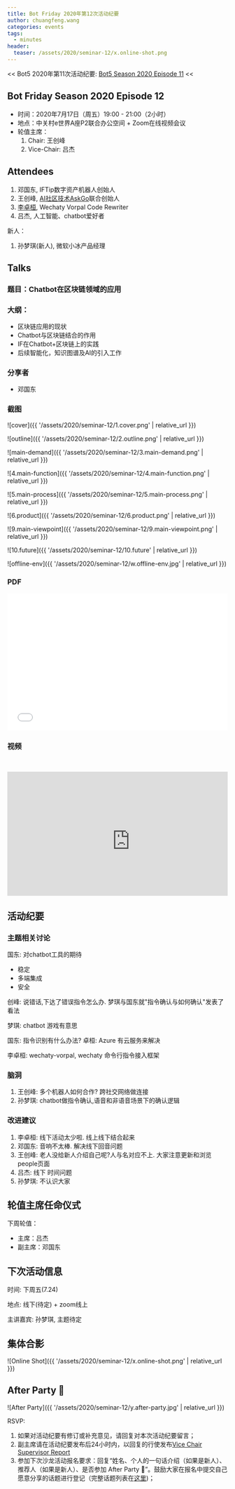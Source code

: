 ```yaml
---
title: Bot Friday 2020年第12次活动纪要
author: chuangfeng.wang
categories: events
tags:
  - minutes
header:
  teaser: /assets/2020/seminar-12/x.online-shot.png
---
```


<< Bot5 2020年第11次活动纪要: [Bot5 Season 2020 Episode 11](https://www.bot5.club/events/seminar-minutes-2020-11/) <<

## Bot Friday Season 2020 Episode 12

- 时间：2020年7月17日（周五）19:00 - 21:00（2小时）
- 地点：中关村e世界A座P2联合办公空间 + Zoom在线视频会议
- 轮值主席：
    1. Chair: 王创峰
    2. Vice-Chair: 吕杰

## Attendees

1. 邓国东, IFTip数字资产机器人创始人
2. 王创峰, [AI社区技术AskGo](https://www.askgo.cn)联合创始人
3. [李卓桓](/people/huan/), Wechaty Vorpal Code Rewriter
4. 吕杰, 人工智能、chatbot爱好者

新人：

1. 孙梦琪(新人), 微软小冰产品经理

## Talks

### 题目：Chatbot在区块链领域的应用

### 大纲：

- 区块链应用的现状
- Chatbot与区块链结合的作用
- IF在Chatbot+区块链上的实践
- 后续智能化，知识图谱及AI的引入工作

### 分享者

- 邓国东

### 截图

![cover]({{ '/assets/2020/seminar-12/1.cover.png' | relative_url }})

![outline]({{ '/assets/2020/seminar-12/2.outline.png' | relative_url }})

![main-demand]({{ '/assets/2020/seminar-12/3.main-demand.png' | relative_url }})

![4.main-function]({{ '/assets/2020/seminar-12/4.main-function.png' | relative_url }})

![5.main-process]({{ '/assets/2020/seminar-12/5.main-process.png' | relative_url }})

![6.product]({{ '/assets/2020/seminar-12/6.product.png' | relative_url }})

![9.main-viewpoint]({{ '/assets/2020/seminar-12/9.main-viewpoint.png' | relative_url }})

![10.future]({{ '/assets/2020/seminar-12/10.future' | relative_url }})

![offline-env]({{ '/assets/2020/seminar-12/w.offline-env.jpg' | relative_url }})

### PDF

<div class="video-container" style="
    position: relative;
    padding-bottom:56.25%;
    padding-top:30px;
    height:0;
    overflow:hidden;
">
  <iframe
    src='{{ '/assets/js/viewer-js/#/assets/2020/seminar-12/chatbot-in-blockchain.pdf' | relative_url }}'
    width='560'
    height='315'
    allowfullscreen
    webkitallowfullscreen
    frameborder="0"
    style="
      position: absolute;
      top:0;
      left:0;
      width:100%;
      height:100%;
    "
  ></iframe>
</div>

### 视频

<div class="video-container" style="
    position: relative;
    padding-bottom:56.25%;
    padding-top:30px;
    height:0;
    overflow:hidden;
">
<iframe width="560" height="315" src="https://www.youtube.com/embed/qTPJBYdMk1E" frameborder="0" allow="accelerometer; autoplay; encrypted-media; gyroscope; picture-in-picture" allowfullscreen></iframe>
</div>

## 活动纪要

### 主题相关讨论

国东: 对chatbot工具的期待

- 稳定
- 多端集成
- 安全

创峰: 说错话,下达了错误指令怎么办. 梦琪与国东就"指令确认与如何确认"发表了看法

梦琪: chatbot 游戏有意思

国东: 指令识别有什么办法? 卓桓: Azure 有云服务来解决

李卓桓: wechaty-vorpal, wechaty 命令行指令接入框架

### 脑洞

1. 王创峰: 多个机器人如何合作? 跨社交网络做连接
2. 孙梦琪: chatbot做指令确认,语音和非语音场景下的确认逻辑

### 改进建议

1. 李卓桓: 线下活动太少啦. 线上线下结合起来
2. 邓国东: 音响不太棒. 解决线下回音问题
3. 王创峰: 老人没给新人介绍自己呢?人与名对应不上. 大家注意更新和浏览people页面
4. 吕杰: 线下 时间问题
5. 孙梦琪: 不认识大家

## 轮值主席任命仪式

下周轮值：

- 主席：吕杰
- 副主席：邓国东

## 下次活动信息

时间: 下周五(7.24)

地点: 线下(待定) + zoom线上

主讲嘉宾: 孙梦琪, 主题待定

## 集体合影

![Online Shot]({{ '/assets/2020/seminar-12/x.online-shot.png' | relative_url }})

## After Party 🍻

![After Party]({{ '/assets/2020/seminar-12/y.after-party.jpg' | relative_url }})

RSVP:

1. 如果对活动纪要有修订或补充意见，请回复对本次活动纪要留言；
2. 副主席请在活动纪要发布后24小时内，以回复的行使发布[Vice Chair Supervisor Report](/manuals/chair/#vice-chair-supervisor-report)
3. 参加下次沙龙活动报名要求：回复“姓名、个人的一句话介绍（如果是新人）、推荐人（如果是新人）、是否参加 After Party 🍻”。鼓励大家在报名中提交自己愿意分享的话题进行登记（完整话题列表在[这里](https://www.bot5.club/talks/))；

